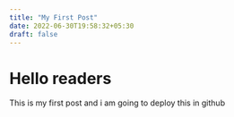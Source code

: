 ```yaml
---
title: "My First Post"
date: 2022-06-30T19:58:32+05:30
draft: false
---
```


# Hello readers

This is my first post and i am going to deploy this in github